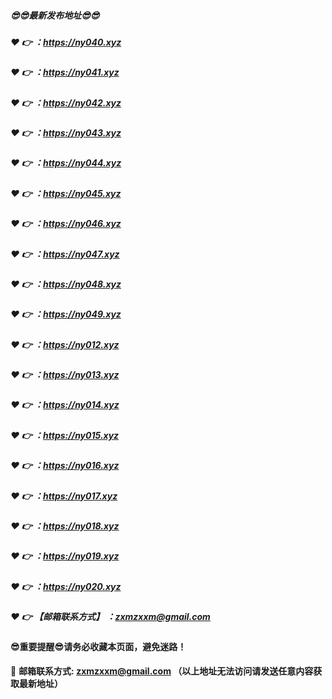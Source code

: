 ##### :sunglasses::sunglasses:最新发布地址:sunglasses::sunglasses:

##### :heart: :point_right:  ：https://ny040.xyz
##### :heart: :point_right:  ：https://ny041.xyz
##### :heart: :point_right:  ：https://ny042.xyz
##### :heart: :point_right:  ：https://ny043.xyz
##### :heart: :point_right:  ：https://ny044.xyz
##### :heart: :point_right:  ：https://ny045.xyz
##### :heart: :point_right:  ：https://ny046.xyz
##### :heart: :point_right:  ：https://ny047.xyz
##### :heart: :point_right:  ：https://ny048.xyz
##### :heart: :point_right:  ：https://ny049.xyz

##### :heart: :point_right:  ：https://ny012.xyz
##### :heart: :point_right:  ：https://ny013.xyz
##### :heart: :point_right:  ：https://ny014.xyz
##### :heart: :point_right:  ：https://ny015.xyz
##### :heart: :point_right:  ：https://ny016.xyz
##### :heart: :point_right:  ：https://ny017.xyz
##### :heart: :point_right:  ：https://ny018.xyz
##### :heart: :point_right:  ：https://ny019.xyz
##### :heart: :point_right:  ：https://ny020.xyz


##### :heart: :point_right: 【邮箱联系方式】 ：zxmzxxm@gmail.com

#### :sunglasses:重要提醒:sunglasses:请务必收藏本页面，避免迷路！


:e-mail: __邮箱联系方式: zxmzxxm@gmail.com （以上地址无法访问请发送任意内容获取最新地址）__

